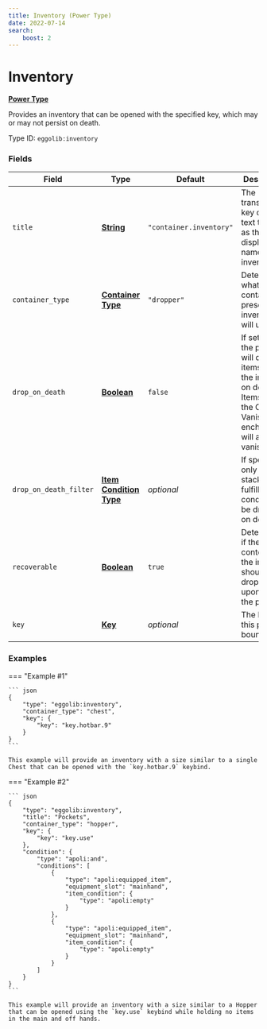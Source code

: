 ```yaml
---
title: Inventory (Power Type)
date: 2022-07-14
search:
    boost: 2
---
```


#   Inventory

**[Power Type]**

Provides an inventory that can be opened with the specified key, which may or may not persist on death.

Type ID: `eggolib:inventory`


### Fields

Field | Type | Default | Description
------|------|---------|------------
`title` | **[String]** | `"container.inventory"` | The translation key or literal text to use as the display name for the inventory.
`container_type` | **[Container Type]** | `"dropper"` | Determines what type of container preset the inventory will use.
`drop_on_death` | **[Boolean]** | `false` | If set to true, the player will drop the items from the inventory on death. Items with the Curse of Vanishing enchantment will also vanish.
`drop_on_death_filter` | **[Item Condition Type]**| *optional* | If specified, only the item stack(s) that fulfill this condition will be dropped on death.
`recoverable` | **[Boolean]**| `true` | Determines if the contents of the inventory should be dropped upon losing the power.
`key` | **[Key]** | *optional* | The keybind this power is bound to.


### Examples

=== "Example #1"

    ``` json
    {
        "type": "eggolib:inventory",
        "container_type": "chest",
        "key": {
            "key": "key.hotbar.9"
        }
    }
    ```

    This example will provide an inventory with a size similar to a single Chest that can be opened with the `key.hotbar.9` keybind.


=== "Example #2"

    ``` json
    {
        "type": "eggolib:inventory",
        "title": "Pockets",
        "container_type": "hopper",
        "key": {
            "key": "key.use"
        },
        "condition": {
            "type": "apoli:and",
            "conditions": [
                {
                    "type": "apoli:equipped_item",
                    "equipment_slot": "mainhand",
                    "item_condition": {
                        "type": "apoli:empty"
                    }
                },
                {
                    "type": "apoli:equipped_item",
                    "equipment_slot": "mainhand",
                    "item_condition": {
                        "type": "apoli:empty"
                    }
                }
            ]
        }
    }
    ```

    This example will provide an inventory with a size similar to a Hopper that can be opened using the `key.use` keybind while holding no items in the main and off hands.



[Power Type]: ../power_types.md
[String]: https://origins.readthedocs.io/en/latest/types/data_types/string
[Container Type]: https://origins.readthedocs.io/en/latest/misc/extras/container_type/
[Boolean]: https://origins.readthedocs.io/en/latest/types/data_types/boolean
[Item Condition Type]: ../item_condition_types.md
[Key]: https://origins.readthedocs.io/en/latest/types/data_types/key
